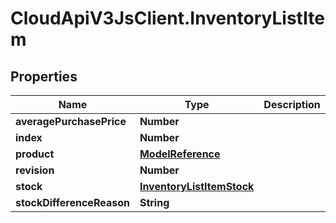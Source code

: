 # CloudApiV3JsClient.InventoryListItem

## Properties
Name | Type | Description | Notes
------------ | ------------- | ------------- | -------------
**averagePurchasePrice** | **Number** |  | [optional] 
**index** | **Number** |  | [optional] 
**product** | [**ModelReference**](ModelReference.md) |  | [optional] 
**revision** | **Number** |  | [optional] 
**stock** | [**InventoryListItemStock**](InventoryListItemStock.md) |  | [optional] 
**stockDifferenceReason** | **String** |  | [optional] 


